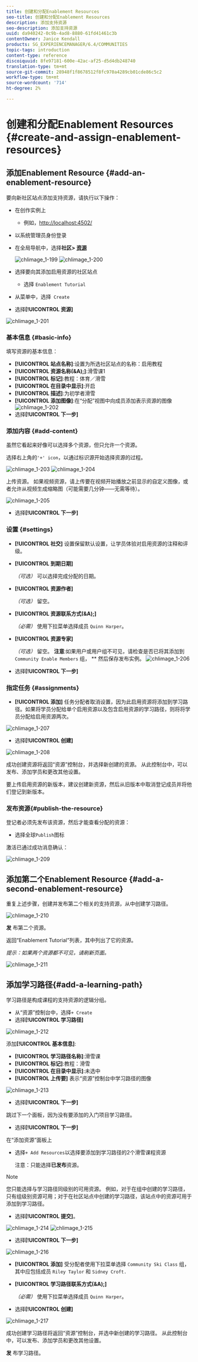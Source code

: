 ```yaml
---
title: 创建和分配Enablement Resources
seo-title: 创建和分配Enablement Resources
description: 添加支持资源
seo-description: 添加支持资源
uuid: da940242-0c9b-4ad8-8880-61fd41461c3b
contentOwner: Janice Kendall
products: SG_EXPERIENCEMANAGER/6.4/COMMUNITIES
topic-tags: introduction
content-type: reference
discoiquuid: 8fe97181-600e-42ac-af25-d5d4db248740
translation-type: tm+mt
source-git-commit: 28948f1f8678512f8fc970a4289cb01cde86c5c2
workflow-type: tm+mt
source-wordcount: '714'
ht-degree: 2%

---
```



# 创建和分配Enablement Resources {#create-and-assign-enablement-resources}

## 添加Enablement Resource {#add-an-enablement-resource}

要向新社区站点添加支持资源，请执行以下操作：

* 在创作实例上
   * 例如，[http://localhost:4502/](http://localhost:4503/)
* 以系统管理员身份登录
* 在全局导航中，选择&#x200B;**社区> [资源](resources.md)**

   ![chlimage_1-199](assets/chlimage_1-199.png)
   ![chlimage_1-200](assets/chlimage_1-200.png)
* 选择要向其添加启用资源的社区站点
   * 选择 `Enablement Tutorial`
* 从菜单中，选择` Create`
* 选择&#x200B;**[!UICONTROL 资源]**

![chlimage_1-201](assets/chlimage_1-201.png)

### 基本信息 {#basic-info}

填写资源的基本信息：

* **[!UICONTROL 站点名称]**:设置为所选社区站点的名称：启用教程
* **[!UICONTROL 资源名称(&amp;A);]**:滑雪课1
* **[!UICONTROL 标记]**:教程：体育／滑雪
* **[!UICONTROL 在目录中显示]**:开启
* **[!UICONTROL 描述]**:为初学者滑雪
* **[!UICONTROL 添加图像]**:在“分配”视图中向成员添加表示资源的图像
   ![chlimage_1-202](assets/chlimage_1-202.png)
* 选择&#x200B;**[!UICONTROL 下一步]**

### 添加内容 {#add-content}

虽然它看起来好像可以选择多个资源，但只允许一个资源。

选择右上角的`'+' icon`，以通过标识源开始选择资源的过程。

![chlimage_1-203](assets/chlimage_1-203.png) ![chlimage_1-204](assets/chlimage_1-204.png)

上传资源。 如果视频资源，请上传要在视频开始播放之前显示的自定义图像，或者允许从视频生成缩略图（可能需要几分钟——无需等待）。

![chlimage_1-205](assets/chlimage_1-205.png)

* 选择&#x200B;**[!UICONTROL 下一步]**

### 设置 {#settings}

* **[!UICONTROL 社交]**
设置保留默认设置，让学员体验对启用资源的注释和评级。
* **[!UICONTROL 到期日期]**

   *（可选）* 可以选择完成分配的日期。
* **[!UICONTROL 资源作者]**

   *（可选）* 留空。
* **[!UICONTROL 资源联系方式(&amp;A);]**

   *（必需）* 使用下拉菜单选择成员 `Quinn Harper`。
* **[!UICONTROL 资源专家]**

   *（可选）* 留空。
   **注意**:如果用户或用户组不可见，请检查是否已将其添加到 `Community Enable Members` 组， ** 然后保存发布实例。
   ![chlimage_1-206](assets/chlimage_1-206.png)
* 选择&#x200B;**[!UICONTROL 下一步]**

### 指定任务 {#assignments}

* **[!UICONTROL 添加]**
任务分配者取消设置，因为此启用资源将添加到学习路径。如果将学员分配给单个启用资源以及包含启用资源的学习路径，则将将学员分配给启用资源两次。

![chlimage_1-207](assets/chlimage_1-207.png)

* 选择&#x200B;**[!UICONTROL 创建]**

![chlimage_1-208](assets/chlimage_1-208.png)

成功创建资源将返回“资源”控制台，并选择新创建的资源。 从此控制台中，可以发布、添加学员和更改其他设置。

要上传启用资源的新版本，建议创建新资源，然后从旧版本中取消登记成员并将他们登记到新版本。

### 发布资源{#publish-the-resource}

登记者必须先发布该资源，然后才能查看分配的资源：

* 选择全球`Publish`图标

激活已通过成功消息确认：

![chlimage_1-209](assets/chlimage_1-209.png)

## 添加第二个Enablement Resource {#add-a-second-enablement-resource}

重复上述步骤，创建并发布第二个相关的支持资源，从中创建学习路径。

![chlimage_1-210](assets/chlimage_1-210.png)

**发** 布第二个资源。

返回“Enablement Tutorial”列表，其中列出了它的资源。

*提示：如果两个资源都不可见，请刷新页面。*

![chlimage_1-211](assets/chlimage_1-211.png)

## 添加学习路径{#add-a-learning-path}

学习路径是构成课程的支持资源的逻辑分组。

* 从“资源”控制台中，选择`+ Create`
* 选择&#x200B;**[!UICONTROL 学习路径]**

![chlimage_1-212](assets/chlimage_1-212.png)

添加&#x200B;**[!UICONTROL 基本信息]**:

* **[!UICONTROL 学习路径名称]**:滑雪课
* **[!UICONTROL 标记]**:教程：滑雪
* **[!UICONTROL 在目录中显示]**:未选中
* **[!UICONTROL 上传要]** 表示“资源”控制台中学习路径的图像

![chlimage_1-213](assets/chlimage_1-213.png)

* 选择&#x200B;**[!UICONTROL 下一步]**

跳过下一个面板，因为没有要添加的入门项目学习路径。

* 选择&#x200B;**[!UICONTROL 下一步]**

在“添加资源”面板上

* 选择`+ Add Resources`以选择要添加到学习路径的2个滑雪课程资源

   注意：只能选择&#x200B;**已发布**&#x200B;资源。

>[!NOTE]
>
>您只能选择与学习路径同级别的可用资源。 例如，对于在组中创建的学习路径，只有组级别资源可用；对于在社区站点中创建的学习路径，该站点中的资源可用于添加到学习路径。

* 选择&#x200B;**[!UICONTROL 提交]**。

![chlimage_1-214](assets/chlimage_1-214.png) ![chlimage_1-215](assets/chlimage_1-215.png)

* 选择&#x200B;**[!UICONTROL 下一步]**

![chlimage_1-216](assets/chlimage_1-216.png)

* **[!UICONTROL 添加]**
受分配者使用下拉菜单选择 
`Community Ski Class` 组，其中应包括成员 `Riley Taylor` 和  `Sidney Croft.`

* **[!UICONTROL 学习路径联系方式(&amp;A);]**

   *（必需）* 使用下拉菜单选择成员 `Quinn Harper`。

* 选择&#x200B;**[!UICONTROL 创建]**

![chlimage_1-217](assets/chlimage_1-217.png)

成功创建学习路径将返回“资源”控制台，并选中新创建的学习路径。 从此控制台中，可以发布、添加学员和更改其他设置。

**发** 布学习路径。

